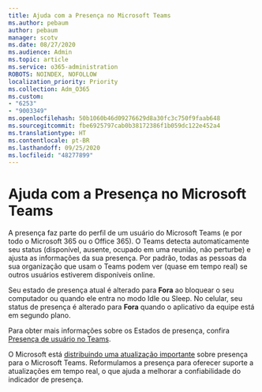 ```yaml
---
title: Ajuda com a Presença no Microsoft Teams
ms.author: pebaum
author: pebaum
manager: scotv
ms.date: 08/27/2020
ms.audience: Admin
ms.topic: article
ms.service: o365-administration
ROBOTS: NOINDEX, NOFOLLOW
localization_priority: Priority
ms.collection: Adm_O365
ms.custom:
- "6253"
- "9003349"
ms.openlocfilehash: 50b1060b46d09276629d8a30fc3c750f9faab648
ms.sourcegitcommit: fbe6925797cab0b38172386f1b059dc122e452a4
ms.translationtype: HT
ms.contentlocale: pt-BR
ms.lasthandoff: 09/25/2020
ms.locfileid: "48277899"
---
```

# <a name="help-with-presence-in-microsoft-teams"></a>Ajuda com a Presença no Microsoft Teams

A presença faz parte do perfil de um usuário do Microsoft Teams (e por todo o Microsoft 365 ou o Office 365). O Teams detecta automaticamente seu status (disponível, ausente, ocupado em uma reunião, não perturbe) e ajusta as informações da sua presença. Por padrão, todas as pessoas da sua organização que usam o Teams podem ver (quase em tempo real) se outros usuários estiverem disponíveis online.

Seu estado de presença atual é alterado para  **Fora**  ao bloquear o seu computador ou quando ele entra no modo Idle ou Sleep. No celular, seu status de presença é alterado para **Fora**  quando o aplicativo da equipe está em segundo plano.

Para obter mais informações sobre os Estados de presença, confira  [Presença de usuário no Teams](https://docs.microsoft.com/microsoftteams/presence-admins).

O Microsoft está [distribuindo uma atualização importante](https://www.microsoft.com/microsoft-365/roadmap?filters=Microsoft%20Teams&searchterms=presence) sobre presença para o Microsoft Teams. Reformulamos a presença para oferecer suporte a atualizações em tempo real, o que ajuda a melhorar a confiabilidade do indicador de presença.
